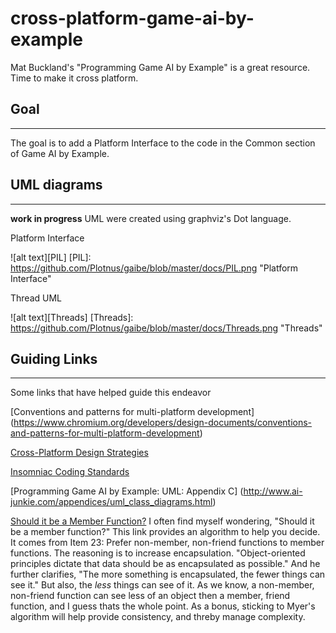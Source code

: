 # cross-platform-game-ai-by-example #
Mat Buckland's "Programming Game AI by Example" is a great resource. Time to make it cross platform.

## Goal ##
---
The goal is to add a Platform Interface to the code in the Common section of Game AI by Example.

## UML diagrams ##
---
**work in progress**
UML were created using graphviz's Dot language.

Platform Interface

![alt text][PIL]
[PIL]: https://github.com/Plotnus/gaibe/blob/master/docs/PIL.png "Platform Interface"

Thread UML

![alt text][Threads]
[Threads]: https://github.com/Plotnus/gaibe/blob/master/docs/Threads.png "Threads"

## Guiding Links ##
---
Some links that have helped guide this endeavor

[Conventions and patterns for multi-platform development] (https://www.chromium.org/developers/design-documents/conventions-and-patterns-for-multi-platform-development)

[Cross-Platform Design Strategies](http://www.drdobbs.com/cpp/cross-platform-design-strategies/184410963)

[Insomniac Coding Standards](http://www.drdobbs.com/cpp/cross-platform-design-strategies/184410963)

[Programming Game AI by Example: UML: Appendix C] (http://www.ai-junkie.com/appendices/uml_class_diagrams.html)

[Should it be a Member Function?](http://www.drdobbs.com/cpp/how-non-member-functions-improve-encapsu/184401197) I often find myself wondering, "Should it be a member function?" This link provides an algorithm to help you decide. It comes from Item 23: Prefer non-member, non-friend functions to member functions. The reasoning is to increase encapsulation. "Object-oriented principles dictate that data should be as encapsulated as possible." And he further clarifies, "The more something is encapsulated, the fewer things can see it." But also, the *less* things can see of it. As we know, a non-member, non-friend function can see less of an object then a member, friend function, and I guess thats the whole point. As a bonus, sticking to Myer's algorithm will help provide consistency, and threby manage complexity. 

